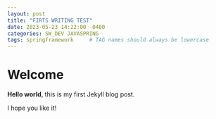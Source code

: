 ```yaml
---
layout: post
title: "FIRTS WRITING TEST"
date: 2023-05-23 14:22:00 -0400
categories: SW_DEV JAVASPRING
tags: springframework     # TAG names should always be lowercase
--- 
```




# Welcome

**Hello world**, this is my first Jekyll blog post.

I hope you like it!